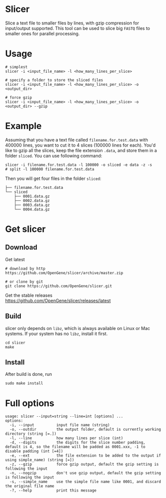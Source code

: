 # Slicer
Slice a text file to smaller files by lines, with gzip compression for input/output supported. This tool can be used to slice big `FASTQ` files to smaller ones for parallel processing.

# Usage
```shell
# simplest
slicer -i <input_file_name> -l <how_many_lines_per_slice>

# specify a folder to store the sliced files
slicer -i <input_file_name> -l <how_many_lines_per_slice> -o <output_dir>

# force gzip
slicer -i <input_file_name> -l <how_many_lines_per_slice> -o <output_dir> --gzip
```

# Example
Assuming that you have a text file called `filename.for.test.data` with 400000 lines, you want to cut it to 4 slices (100000 lines for each). You'd like to gzip all the slices, keep the file extension `.data`, and store them in a folder `sliced`. You can use following command:
```
slicer -i filename.for.test.data -l 100000 -o sliced -e data -z -s
# split -l 100000 filename.for.test.data
```
Then you will get four files in the folder `sliced`:
```
├── filename.for.test.data
└── sliced
    ├── 0001.data.gz
    ├── 0002.data.gz
    ├── 0003.data.gz
    └── 0004.data.gz
```

# Get slicer
## Download
Get latest
```shell
# download by http
https://github.com/OpenGene/slicer/archive/master.zip

# or clone by git
git clone https://github.com/OpenGene/slicer.git
```
Get the stable releases  
https://github.com/OpenGene/slicer/releases/latest

## Build
slicer only depends on `libz`, which is always available on Linux or Mac systems. If your system has no `libz`, install it first.
```shell
cd slicer
make
```

## Install
After build is done, run
```
sudo make install
```

# Full options
```
usage: slicer --input=string --line=int [options] ... 
options:
  -i, --input          input file name (string)
  -o, --outdir         the output folder, default is currently working directory (string [=.])
  -l, --line           how many lines per slice (int)
  -d, --digits         the digits for the slice number padding, default is 4, so the filename will be padded as 0001.xxx, -1 to disable padding (int [=4])
  -e, --ext            the file extension to be added to the output if using simple_name) (string [=])
  -z, --gzip           force gzip output, default the gzip setting is following the input
  -n, --nogzip         don't use gzip output, default the gzip setting is following the input
  -s, --simple_name    use the simple file name like 0001, and discard the original file name
  -?, --help           print this message
```
